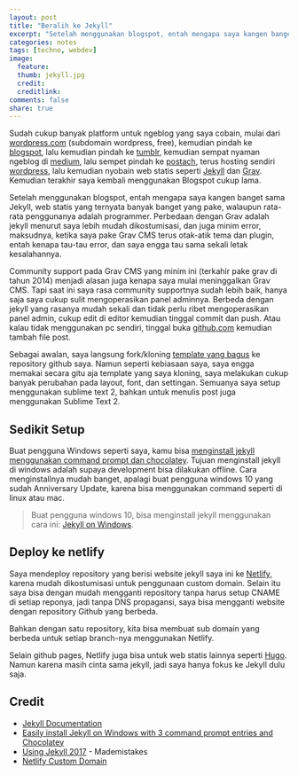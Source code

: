```yaml
---
layout: post
title: "Beralih ke Jekyll"
excerpt: "Setelah menggunakan blogspot, entah mengapa saya kangen banget sama Jekyll"
categories: notes
tags: [techno, webdev]
image:
  feature: 
  thumb: jekyll.jpg
  credit:  
  creditlink: 
comments: false
share: true
---
```


Sudah cukup banyak platform untuk ngeblog yang saya cobain, mulai dari [wordpress.com](https://wordpress.com) (subdomain wordpress, free), kemudian pindah ke [blogspot](https://blogger.com), lalu kemudian pindah ke [tumblr](https://tumblr.com), kemudian sempat nyaman ngeblog di [medium](https://medium.com), lalu sempet pindah ke [postach](https://postach.io), terus hosting sendiri [wordpress](https://wordpress.org), lalu kemudian nyobain web statis seperti [Jekyll](https://jekyllrb.com/) dan [Grav](https://getgrav.org/). Kemudian terakhir saya kembali menggunakan Blogspot cukup lama.

Setelah menggunakan blogspot, entah mengapa saya kangen banget sama Jekyll, web statis yang ternyata banyak banget yang pake, walaupun rata-rata penggunanya adalah programmer. Perbedaan dengan Grav adalah jekyll menurut saya lebih mudah dikostumisasi, dan juga minim error, maksudnya, ketika saya pake Grav CMS terus otak-atik tema dan plugin, entah kenapa tau-tau error, dan saya engga tau sama sekali letak kesalahannya.

Community support pada Grav CMS yang minim ini (terkahir pake grav di tahun 2014) menjadi alasan juga kenapa saya mulai meninggalkan Grav CMS. Tapi saat ini saya rasa community supportnya sudah lebih baik, hanya saja saya cukup sulit mengoperasikan panel adminnya. Berbeda dengan jekyll yang rasanya mudah sekali dan tidak perlu ribet mengoperasikan panel admin, cukup edit di editor kemudian tinggal commit dan push. Atau kalau tidak menggunakan pc sendiri, tinggal buka [github.com](https://github.com) kemudian tambah file post.

Sebagai awalan, saya langsung fork/kloning [template yang bagus](https://mademistakes.com/work/so-simple-jekyll-theme/) ke repository github saya. Namun seperti kebiasaan saya, saya engga memakai secara gitu aja template yang saya kloning, saya melakukan cukup banyak perubahan pada layout, font, dan settingan. Semuanya saya setup menggunakan sublime text 2, bahkan untuk menulis post juga menggunakan Sublime Text 2.

## Sedikit Setup 

Buat pengguna Windows seperti saya, kamu bisa [menginstall jekyll menggunakan command prompt dan chocolatey](https://davidburela.wordpress.com/2015/11/28/easily-install-jekyll-on-windows-with-3-command-prompt-entries-and-chocolatey/ "Easily install Jekyll on Windows with 3 command prompt entries and Chocolatey"). Tujuan menginstall jekyll di windows adalah supaya development bisa dilakukan offline. Cara menginstallnya mudah banget, apalagi buat pengguna windows 10 yang sudah Anniversary Update, karena bisa menggunakan command seperti di linux atau mac.

> Buat pengguna windows 10, bisa menginstall jekyll menggunakan cara ini: [Jekyll on Windows](https://jekyllrb.com/docs/windows/). 

## Deploy ke netlify

Saya mendeploy repository yang berisi website jekyll saya ini ke [Netlify](https://www.netlify.com/), karena mudah dikostumisasi untuk penggunaan custom domain. Selain itu saya bisa dengan mudah mengganti repository tanpa harus setup CNAME di setiap reponya, jadi tanpa DNS propagansi, saya bisa mengganti website dengan repository Github yang berbeda. 

Bahkan dengan satu repository, kita bisa membuat sub domain yang berbeda untuk setiap branch-nya menggunakan Netlify.

Selain github pages, Netlify juga bisa untuk web statis lainnya seperti [Hugo](https://gohugo.io/). Namun karena masih cinta sama jekyll, jadi saya hanya fokus ke Jekyll dulu saja.  

## Credit
- [Jekyll Documentation](https://jekyllrb.com/docs/home/)
- [Easily install Jekyll on Windows with 3 command prompt entries and Chocolatey](https://davidburela.wordpress.com/2015/11/28/easily-install-jekyll-on-windows-with-3-command-prompt-entries-and-chocolatey/)
- [Using Jekyll 2017](https://mademistakes.com/articles/using-jekyll-2017/) - Mademistakes
- [Netlify Custom Domain](https://www.netlify.com/docs/custom-domains/)



